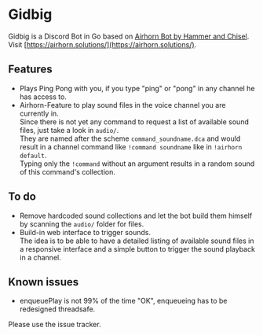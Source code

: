 # Gidbig

Gidbig is a Discord Bot in Go based on
[Airhorn Bot by Hammer and Chisel](https://github.com/hammerandchisel/airhornbot/).  
Visit [https://airhorn.solutions/](https://airhorn.solutions/).

## Features
- Plays Ping Pong with you, if you type "ping" or "pong" in any channel he has access to.
- Airhorn-Feature to play sound files in the voice channel you are currently in.  
Since there is not yet any command to request a list of available sound files, just take a look in `audio/`.  
They are named after the scheme `command_soundname.dca` and would result in a channel command like `!command soundname` like in `!airhorn default`.  
Typing only the `!command` without an argument results in a random sound of this command's collection.

## To do
- Remove hardcoded sound collections and let the bot build them himself by scanning the `audio/` folder for files.
- Build-in web interface to trigger sounds.  
The idea is to be able to have a detailed listing of available sound files in a responsive interface and a simple button to trigger the sound playback in a channel.

## Known issues
- enqueuePlay is not 99% of the time "OK", enqueueing has to be redesigned threadsafe. 

Please use the issue tracker.
